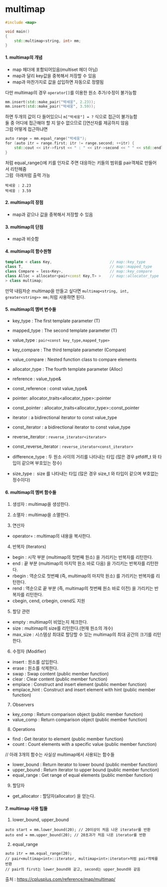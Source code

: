 # multimap

```C++
#include <map>

void main()
{
    std::multimap<string, int> mm;
}
```

#### 1. multimap의 개념
- map 헤더에 포함되어있음(multiset 헤더 아님)
- map과 달리 key값을 중복해서 저장할 수 있음
- map과 마찬가지로 값을 삽입하면 자동으로 정렬됨

다만 multimap의 경우 `operator[]`를 이용한 원소 추가/수정이 불가능함  
```C++
mm.insert(std::make_pair("박세웅", 2.23));  
mm.insert(std::make_pair("박세웅", 3.59));  
```
하면 두개의 값이 다 들어있으니 `m["박세웅"] = ?` 식으로 접근이 불가능함  
둘 중 어디에 접근해야 할 지 알수 없으므로 \[\]연산자를 제공하지 않음  
그럼 어떻게 접근하냐면  
```C++
auto range = mm.equal_range("박세웅");  
for (auto itr = range.first; itr != range.second; ++itr) {
	std::cout << itr->first << " : " << itr->second << " " << std::endl;  
}
```
처럼 equal_range()에 키를 인자로 주면 대응하는 키들의 범위를 pair객체로 만들어서 리턴해줌  
그럼  아래처럼 출력 가능  
```
박세웅 : 2.23  
박세웅 : 3.59  
```

#### 2. multimap의 장점
- map과 같으나 값을 중복해서 저장할 수 있음

#### 3. multimap의 단점
- map과 비슷함

#### 4. multimap의 함수원형
```C++
template < class Key,                          // map::key_type           
class T,                                       // map::mapped_type           
class Compare = less<Key>,                     // map::key_compare           
class Alloc = allocator<pair<const Key,T> >    // map::allocator_type           
> class multimap;
```
만약 내림차순 multimap을 만들고 싶다면 `multimap<string, int, greater<string>> mm;`처럼 사용하면 된다.

#### 5. multimap의 멤버 변수들
- key_type : The first template parameter (T)	
- mapped_type : The second template parameter (T)
- value_type : `pair<const key_type,mapped_type>`

- key_compare : The third template parameter (Compare)
- value_compare : Nested function class to compare elements
- allocator_type : The fourth template parameter (Alloc)

- reference : value_type&	
- const_reference : const value_type&	

- pointer: 	allocator_traits<allocator_type>::pointer
- const_pointer : allocator_traits<allocator_type>::const_pointer

- iterator : a bidirectional iterator to const value_type
- const_iterator : a bidirectional iterator to const value_type
- reverse_iterator : 	`reverse_iterator<iterator>`
- const_reverse_iterator : `reverse_iterator<const_iterator>`

- difference_type : 두 원소 사이의 거리를 나타내는 타입 (많은 경우 ptfdiff_t 와 타입이 같으며 부호있는 정수)
- size_type :  size 를 나타내는 타입 (많은 경우 size_t 와 타입이 같으며 부호없는 정수이다)

#### 6. multimap의 멤버 함수들
1) 생성자 : multimap을 생성한다.
2) 소멸자 : multimap을 소멸한다.

3) 연산자
- operator= : multimap의 내용을 복사한다.

4) 반복자 (Iterators)
- begin : 시작 부분 (multimap의 첫번째 원소) 을 가리키는 반복자를 리턴한다.
- end : 끝 부분 (multimap의 마지막 원소 바로 다음) 을 가리키는 반복자를 리턴한다.
- rbegin : 역순으로 첫번째 (즉, multimap의 마지막 원소) 를 가리키는 반복자를 리턴한다.
- rend : 역순으로 끝 부분 (즉, multimap의 첫번째 원소 바로 이전) 을 가리키는 반복자를 리턴한다.
- cbegin, cend, crbegin, crend도 지원

5) 할당 관련
- empty : multimap이 비었는지 체크한다.
- size	: multimap의 size를 리턴한다.(현재 원소의 개수)
- max_size : 시스템상 최대로 할당할 수 있는 multimap의 최대 공간의 크기를 리턴한다.

6) 수정자 (Modifier)
- insert : 원소를 삽입한다.
- erase :  원소를 삭제한다.
- swap : Swap content (public member function)
- clear : Clear content (public member function)
- emplace : Construct and insert element (public member function)
- emplace_hint : Construct and insert element with hint (public member function)

7) Observers
- key_comp : Return comparison object (public member function)
- value_comp : Return comparison object (public member function)

8) Operations
- find	: Get iterator to element (public member function)
- count : Count elements with a specific value (public member function)

// 아래 3개의 함수는 사실상 multimap에서 사용되는 함수들
- lower_bound	: Return iterator to lower bound (public member function)
- upper_bound : Return iterator to upper bound (public member function)
- equal_range : Get range of equal elements (public member function)

9) 할당자
- get_allocator : 할당자(allocator) 을 얻는다.

#### 7. multimap 사용 팁들
1) lower_bound, upper_bound
```
auto start = mm.lower_bound(20); // 20이상이 처음 나온 iterator를 반환
auto end = mm.upper_bound(20); // 20초과가 처음 나온 iterator를 반환
```

2) equal_range
```
auto itr = mm.equal_range(20); 
// pair<multimap<int>::iterator, multimap<int>:iterator>처럼 pair객체를 반환
// pair의 first는 lower_bound와 같고, second는 upper_bound와 같음
```



출처 : https://cplusplus.com/reference/map/multimap/